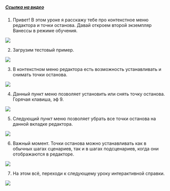 ﻿##### [Ссылка на видео](https://youtu.be/HUuoEI9YLDM)

001. Привет! В этом уроке я расскажу тебе про контекстное меню редактора и точки останова. Давай откроем второй экземпляр Ванессы в режиме обучения.

![](https://vanessa-files.do.bit-erp.ru/Doc/1.2.041.1/MD/Глава13/images/000_КонтекстноеМенюРедактораТочкиОстанова.png)

002. Загрузим тестовый пример.

![](https://vanessa-files.do.bit-erp.ru/Doc/1.2.041.1/MD/Глава13/images/005_КонтекстноеМенюРедактораТочкиОстанова.png)

003. В контекстном меню редактора есть возможность устанавливать и снимать точки останова.

![](https://vanessa-files.do.bit-erp.ru/Doc/1.2.041.1/MD/Глава13/images/012_КонтекстноеМенюРедактораТочкиОстанова.png)

004. Данный пункт меню позволяет установить или снять точку останова. Горячая клавиша, эф 9.

![](https://vanessa-files.do.bit-erp.ru/Doc/1.2.041.1/MD/Глава13/images/018_КонтекстноеМенюРедактораТочкиОстанова.png)

005. Следующий пункт меню позволяет убрать все точки останова на данной вкладке редактора.

![](https://vanessa-files.do.bit-erp.ru/Doc/1.2.041.1/MD/Глава13/images/024_КонтекстноеМенюРедактораТочкиОстанова.png)

006. Важный момент. Точки останова можно устанавливать как в обычных шагах сценариев, так и в шагах подсценариев, когда они отображаются в редакторе.

![](https://vanessa-files.do.bit-erp.ru/Doc/1.2.041.1/MD/Глава13/images/027_КонтекстноеМенюРедактораТочкиОстанова.png)

007. На этом всё, переходи к следующему уроку интерактивной справки.

![](https://vanessa-files.do.bit-erp.ru/Doc/1.2.041.1/MD/Глава13/images/028_КонтекстноеМенюРедактораТочкиОстанова.png)
